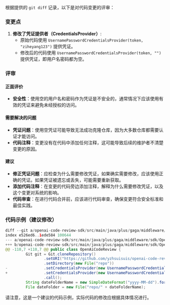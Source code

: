 根据提供的 `git diff` 记录，以下是对代码变更的评审：

### 变更点
1. **修改了凭证提供者（CredentialsProvider）**:
   - 原始代码使用 `UsernamePasswordCredentialsProvider(token, "ziheyang123")` 提供凭证。
   - 修改后的代码使用 `UsernamePasswordCredentialsProvider(token, "")` 提供凭证，即用户名密码都为空。

### 评审
#### 正面评价
- **安全性**：使用空的用户名和密码作为凭证是不安全的，通常情况下应该使用有效的凭证来避免未经授权的访问。

#### 需要解决的问题
- **凭证问题**：使用空凭证可能导致无法成功克隆仓库，因为大多数仓库都需要认证才能访问。
- **代码注释**：变更没有在代码中添加任何注释，这可能导致后续的维护者不清楚变更的原因。

#### 建议
- **修正凭证问题**：应检查为什么需要修改凭证，如果确实需要修改，应该使用正确的凭证。如果凭证被遗忘或丢失，可能需要重新获取。
- **添加代码注释**：在变更的代码旁边添加注释，解释为什么需要修改凭证，以及这个变更对系统的影响。
- **代码审查**：在进行代码合并前，应该进行代码审查，确保变更符合安全标准和最佳实践。

### 代码示例（建议修改）
```java
diff --git a/openai-code-review-sdk/src/main/java/plus/gaga/middleware/sdk/OpenAiCodeReview.java b/openai-code-review-sdk/src/main/java/plus/gaga/middleware/sdk/OpenAiCodeReview.java
index e526ed6..1ede584 100644
--- a/openai-code-review-sdk/src/main/java/plus/gaga/middleware/sdk/OpenAiCodeReview.java
+++ b/openai-code-review-sdk/src/main/java/plus/gaga/middleware/sdk/OpenAiCodeReview.java
@@ -110,7 +110,7 @@ public class OpenAiCodeReview {
         Git git = Git.cloneRepository()
                 .setURI("https://github.com/yzhsuisuis/openai-code-review-log.git")
                 .setDirectory(new File("repo"))
-                .setCredentialsProvider(new UsernamePasswordCredentialsProvider(token, "ziheyang123"))  # Original credentials
+                .setCredentialsProvider(new UsernamePasswordCredentialsProvider(token, ""))  # Modified credentials, need to investigate why
                 .call();
         String dateFolderName = new SimpleDateFormat("yyyy-MM-dd").format(new Date());
         File dateFolder = new File("repo/" + dateFolderName);
```

请注意，这是一个建议的代码示例，实际代码的修改应根据具体情况进行。
